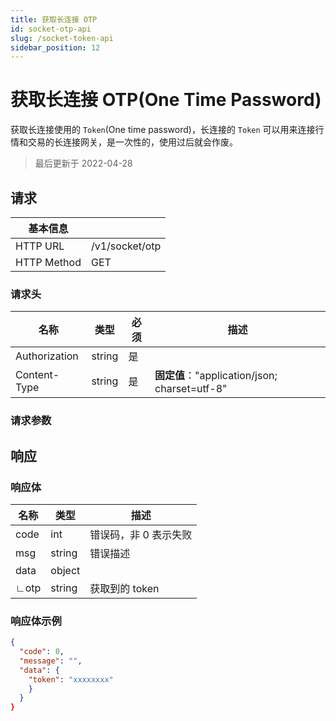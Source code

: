 ```yaml
---
title: 获取长连接 OTP
id: socket-otp-api
slug: /socket-token-api
sidebar_position: 12
---
```


# 获取长连接 OTP(One Time Password)

获取长连接使用的 `Token`(One time password)，长连接的 `Token` 可以用来连接行情和交易的长连接网关，是一次性的，使用过后就会作废。

> 最后更新于 2022-04-28

## 请求

| 基本信息    |                |
| ----------- | -------------- |
| HTTP URL    | /v1/socket/otp |
| HTTP Method | GET            |

### 请求头

| 名称          | 类型   | 必须 | 描述                                          |
| ------------- | ------ | ---- | --------------------------------------------- |
| Authorization | string | 是   |                                               |
| Content-Type  | string | 是   | **固定值**："application/json; charset=utf-8" |

### 请求参数

## 响应

### 响应体

| 名称 | 类型   | 描述                  |
| ---- | ------ | --------------------- |
| code | int    | 错误码，非 0 表示失败 |
| msg  | string | 错误描述              |
| data | object |                       |
| ∟otp | string | 获取到的 token        |

### 响应体示例

```json
{
  "code": 0,
  "message": "",
  "data": {
    "token": "xxxxxxxx"
    }
  }
}
```
